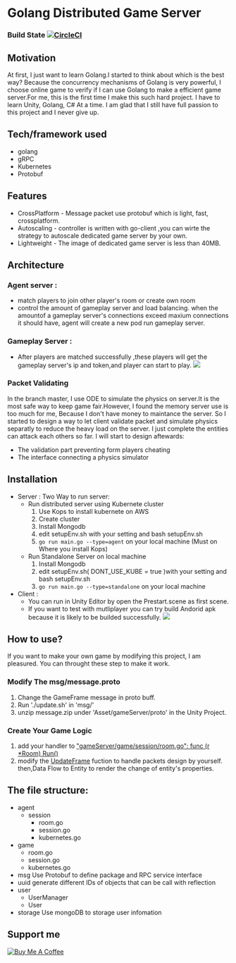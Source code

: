 # Golang Distributed Game Server
### Build State [![CircleCI](https://circleci.com/gh/daniel840829/gameServer/tree/master.svg?style=svg)](https://circleci.com/gh/daniel840829/gameServer/tree/master)

## Motivation
At first, I just want to learn Golang.I started to think about which is the best way?
Because the concurrency mechanisms of Golang is very powerful, I choose online game to verify if I can use Golang to make a efficient game server.For me, this is the first time I make this such hard project. I have to learn Unity, Golang, C# At a time. I am glad that I still have full passion to this project and I never give up.
## Tech/framework used
- golang
- gRPC
- Kubernetes
- Protobuf
## Features
- CrossPlatform - Message packet use protobuf which is light, fast, crossplatform. 
- Autoscaling - controller is written with go-client ,you can wirte the strategy to autoscale dedicated game server by your own.
- Lightweight - The image of dedicated game server is less than 40MB.
## Architecture
### Agent server : 
  - match players to join other player's room or create own room
  - control the amount of gameplay server and load balancing. when the amountof a gameplay server's connections exceed maxium connections it should have, agent will create a new pod run gameplay server.
### Gameplay Server :
  - After players are matched successfully ,these players will get the gameplay server's ip and token,and player can start to play.
  ![](https://github.com/daniel840829/gameServer/blob/kubernete-intergration/Golang%20Game%20ServerArchitecture.png?raw=true)
### Packet Validating 
In the branch master, I use ODE to simulate the physics on server.It is the most safe way to keep game fair.However, I found the memory server use is too much for me, Because I don't have money to maintance the server. So I started to design a way to let client validate packet and simulate physics separatly to reduce the heavy load on the server. I just complete the entities can attack each others so far. I will start to design aftewards:
  - The validation part preventing form players cheating 
  - The interface connecting a physics simulator
## Installation
- Server :
Two Way to run server:
  - Run distributed server using Kubernete cluster
    1. Use Kops to install kubernete on AWS
    2. Create cluster
    3. Install Mongodb 
    4. edit setupEnv.sh with your setting and bash setupEnv.sh
    4. ```go run main.go --type=agent``` on your local machine (Must on Where you install Kops)
  - Run Standalone Server on local machine
    1. Install Mongodb 
    3. edit setupEnv.sh( DONT_USE_KUBE = true )with your setting and bash setupEnv.sh
    2. ```go run main.go --type=standalone``` on your local machine
- Client :
  - You can run in Unity Editor by open the Prestart.scene as first scene.
  - If you want to test with mutliplayer you can try build Andorid apk because it is likely to be builded successfully.
  ![](https://media.giphy.com/media/ftdlle6pOE6Y8w5bho/giphy.gif)
## How to use?
If you want to make your own game by modifying this project, I am pleasured.
You can throught these step to make it work.
### Modify The msg/message.proto
1. Change the GameFrame message in proto buff.
2. Run './update.sh' in 'msg/' 
3. unzip message.zip under 'Asset/gameServer/proto' in the Unity Project.
### Create Your Game Logic
1. add your handler to <a href="https://github.com/daniel840829/gameServer/blob/a218213609e8857f84ffa5516c412922ef9cd4c1/game/session/room.go#L157">"gameServer/game/session/room.go": func (r *Room) Run()</a>
2. modify the <a href="https://github.com/daniel840829/Tank-Online/blob/87be8962024241dff4d8f3de1809fe4ef60f0848/Assets/Scripts/Entity/EntityManager.cs#L188">UpdateFrame</a> fuction to handle packets design by yourself. then,Data Flow to Entity to render the change of entity's properties.
## The file structure:
- agent
  - session
    - room.go
    - session.go
    - kubernetes.go
- game
  - room.go
  - session.go
  - kubernetes.go
- msg Use Protobuf to define package and RPC service interface
- uuid generate different IDs of objects that can be call with reflection 
- user
  - UserManager
  - User
- storage Use mongoDB to storage user infomation
## Support me
 <a href="https://www.buymeacoffee.com/yEKnuC6" target="_blank"><img src="https://www.buymeacoffee.com/assets/img/custom_images/yellow_img.png" alt="Buy Me A Coffee" style="height: auto !important;width: auto !important;" ></a>
